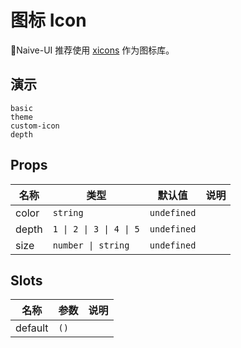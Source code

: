 # 图标 Icon

Naive-UI 推荐使用 [xicons](https://www.xicons.org) 作为图标库。

## 演示

```demo
basic
theme
custom-icon
depth
```

## Props

| 名称  | 类型                    | 默认值      | 说明 |
| ----- | ----------------------- | ----------- | ---- |
| color | `string`                | `undefined` |      |
| depth | `1 \| 2 \| 3 \| 4 \| 5` | `undefined` |      |
| size  | `number \| string`      | `undefined` |      |

## Slots

| 名称    | 参数 | 说明 |
| ------- | ---- | ---- |
| default | `()` |      |

<!-- icons -->
